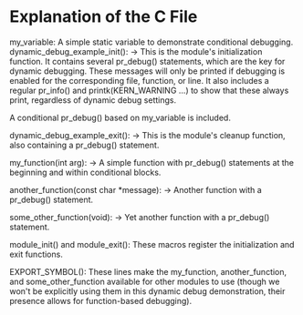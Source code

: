 # Explanation of the C File

my_variable: A simple static variable to demonstrate conditional debugging.
dynamic_debug_example_init(): -> This is the module's initialization function. It contains several pr_debug() statements, which are the key for dynamic debugging. These messages will only be printed if debugging is enabled for the corresponding file, function, or line. It also includes a regular pr_info() and printk(KERN_WARNING ...) to show that these always print, regardless of dynamic debug settings.

A conditional pr_debug() based on my_variable is included.

dynamic_debug_example_exit(): -> This is the module's cleanup function, also containing a pr_debug() statement.

my_function(int arg): -> A simple function with pr_debug() statements at the beginning and within conditional blocks.

another_function(const char \*message): -> Another function with a pr_debug() statement.

some_other_function(void): -> Yet another function with a pr_debug() statement.

module_init() and module_exit(): These macros register the initialization and exit functions.

EXPORT_SYMBOL(): These lines make the my_function, another_function, and some_other_function available for other modules to use (though we won't be explicitly using them in this dynamic debug demonstration, their presence allows for function-based debugging).
